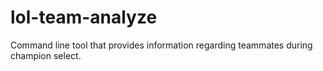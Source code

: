 ﻿# lol-team-analyze

Command line tool that provides information regarding teammates during champion select.
